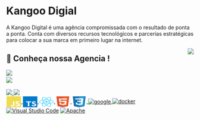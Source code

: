 
# Kangoo Digial

A Kangoo Digital é uma agência compromissada com o resultado de ponta a ponta. Conta com diversos recursos tecnológicos e parcerias estratégicas para colocar a sua marca em primeiro lugar na internet.



  <img align="right" height="150" src="https://kangoo.digital/wp-content/uploads/2022/06/Kangoo-Digital-Cor-Completo-1290x1290-Branco-Perfil.fw_.png"/>

## 🔗 Conheça nossa Agencia !
<a href="https://www.linkedin.com/company/kangoo-digital/" target="_blank"><img src="https://img.shields.io/badge/-LinkedIn-%230077B5?style=for-the-badge&logo=linkedin&logoColor=white" target="_blank"></a>                                                
<a href="[https://www.instagram.com/bugs.dat/](https://www.instagram.com/kangoodigitalbr/)" target="_blank"><img src="https://img.shields.io/badge/-Instagram-%23E4405F?style=for-the-badge&logo=instagram&logoColor=white" target="_blank"></a>
  

<div aling="center">
   <A href="https://github.com/MariaIsabelli">
   <img  height="180em" src="https://github-readme-stats.vercel.app/api?username=MariaIsabelli&show_icons=true&theme=dracula&include_all_commits=true&count_private=true"/>
    <img height="180em" src="https://github-readme-stats.vercel.app/api/top-langs/?username=MariaIsabelli&layout=compact&langs_count=7&theme=dracula"/>
   </div>
<div aling="center">
   <img  align="center"  alt="Js" height="30" width="40" src="https://raw.githubusercontent.com/devicons/devicon/master/icons/javascript/javascript-plain.svg">
  <img  align="center" alt="Ts" height="30" width="40" src="https://raw.githubusercontent.com/devicons/devicon/master/icons/typescript/typescript-plain.svg">
  <img align="center" alt="React" height="30" width="40" src="https://raw.githubusercontent.com/devicons/devicon/master/icons/react/react-original.svg">
  <img align="center" alt="HTML" height="30" width="40" src="https://raw.githubusercontent.com/devicons/devicon/master/icons/html5/html5-original.svg">
  <img align="center" alt="CSS" height="30" width="40" src="https://raw.githubusercontent.com/devicons/devicon/master/icons/css3/css3-original.svg"> 
 <img align="center" alt="google" height="30" src="https://cdn.jsdelivr.net/gh/devicons/devicon/icons/googlecloud/googlecloud-original.svg"/>
<img aling="center" alt="docker" height="40" width="60" src="https://camo.githubusercontent.com/fc836983ed18b80caef906c8f1593bcfd4f5c8c587f51a911b1cb4d657a9588b/68747470733a2f2f63646e2e6a7364656c6976722e6e65742f67682f64657669636f6e732f64657669636f6e2f69636f6e732f646f636b65722f646f636b65722d6f726967696e616c2d776f72646d61726b2e737667">
 <a  align="center"  alt="Js" height="30" width="40"  href="https://code.visualstudio.com/" title="Visual Studio Code"><img src="https://github.com/get-icon/geticon/raw/master/icons/visual-studio-code.svg" alt="Visual Studio Code" width="30px" height="30px"></a>
<a  align="center"  alt="Js" height="30" width="40"  href="https://www.apache.org/" title="Apache"><img src="https://github.com/get-icon/geticon/raw/master/icons/apache.svg" alt="Apache" width="30px" height="30px"></a>


    

